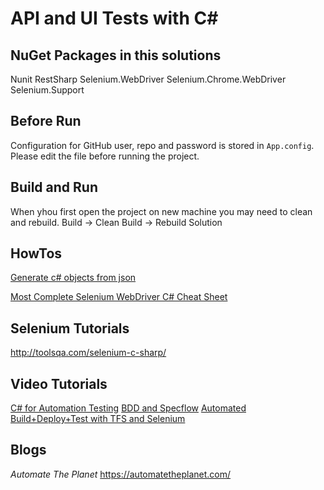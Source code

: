 # API and UI Tests with C#

## NuGet Packages in this solutions

Nunit
RestSharp
Selenium.WebDriver
Selenium.Chrome.WebDriver
Selenium.Support

## Before Run

Configuration for GitHub user, repo and password is stored in `App.config`.
Please edit the file before running the project.

## Build and Run

When yhou first open the project on new machine you may need to clean and rebuild.
Build -> Clean
Build -> Rebuild Solution

## HowTos

[Generate c# objects from json](http://json2csharp.com/)

[Most Complete Selenium WebDriver C# Cheat Sheet](https://automatetheplanet.com/selenium-webdriver-csharp-cheat-sheet/)

## Selenium Tutorials

http://toolsqa.com/selenium-c-sharp/

## Video Tutorials

[C# for Automation Testing](https://www.youtube.com/playlist?list=PL6tu16kXT9Pp3NFZgLbPZXEykeGQwxGSx)
[BDD and Specflow](https://www.youtube.com/watch?v=tfq9FlkyaUM&index=1&list=PL6tu16kXT9Pp3wrsaYyNRnK1QkvVv6qdI)
[Automated Build+Deploy+Test with TFS and Selenium](https://www.youtube.com/playlist?list=PL6tu16kXT9PrnirBYc9kyUWM3ODffrwDt)

## Blogs

*Automate The Planet*
https://automatetheplanet.com/